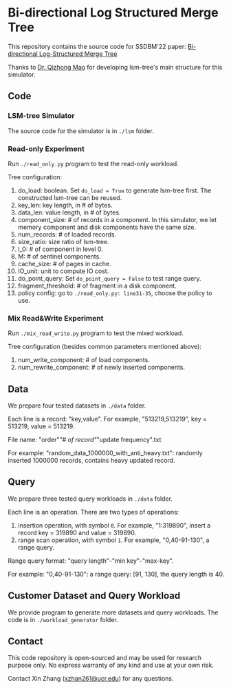# Bi-directional Log Structured Merge Tree
This repository contains the source code for SSDBM'22 paper: [Bi-directional Log-Structured Merge Tree](https://dl.acm.org/doi/10.1145/3538712.3538730)

Thanks to [Dr. Qizhong Mao](https://www.linkedin.com/in/qzmao/) for developing lsm-tree's main structure for this simulator.

## Code

### LSM-tree Simulator
The source code for the simulator is in ``` ./lsm ``` folder.

### Read-only Experiment
Run ``` ./read_only.py ``` program to test the read-only workload.

Tree configuration:
1. do_load: boolean. Set ```do_load = True``` to generate lsm-tree first. The constructed lsm-tree can be reused.
2. key_len: key length, in # of bytes.
3. data_len: value length, in # of bytes.
4. component_size: # of records in a component. In this simulator, we let memory component and disk components have the same size.
5. num_records: # of loaded records.
6. size_ratio: size ratio of lsm-tree.
7. l_0: # of component in level 0.
8. M: # of sentinel components.
9. cache_size: # of pages in cache.
10. IO_unit: unit to compute IO cost.
11. do_point_query: Set ```do_point_query = False``` to test range query.
12. fragment_threshold: # of fragment in a disk component.
13. policy config: go to ``` ./read_only.py: line31-35 ```, choose the policy to use.

### Mix Read&Write Experiment
Run ``` ./mix_read_write.py ``` program to test the mixed workload.

Tree configuration (besides common parameters mentioned above):
1. num_write_component: # of load components.
2. num_rewrite_component: # of newly inserted components.

##  Data
We prepare four tested datasets in ``` ./data ``` folder. 

Each line is a record: "key,value". For example, "513219,513219", key = 513219, value = 513219.

File name: "order"_"# of record"_"update frequency".txt

For example: "random_data_1000000_with_anti_heavy.txt": randomly inserted 1000000 records, contains heavy updated record. 

## Query
We prepare three tested query workloads in ``` ./data ``` folder. 

Each line is an operation. There are two types of operations:
1. insertion operation, with symbol ```0```. For example, "1:319890", insert a record key = 319890 and value = 319890.
2. range scan operation, with symbol ```1```. For example, "0,40-91-130", a range query.

Range query format: "query length"-"min key"-"max-key".

For example: "0,40-91-130": a range query: [91, 130], the query length is 40.

## Customer Dataset and Query Workload
We provide program to generate more datasets and query workloads. The code is in ``` ./workload_generator ``` folder.

## Contact
This code repository is open-sourced and may be used for research purpose only. No express warranty of any kind and use at your own risk.

Contact Xin Zhang (xzhan261@ucr.edu) for any questions.
